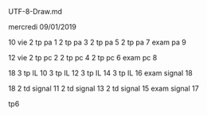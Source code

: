 UTF-8-Draw.md

mercredi 09/01/2019

10 vie
2 tp pa 1
2 tp pa 3
2 tp pa 5
2 tp pa 7
exam pa 9

12 vie
2 tp pc 2
2 tp pc 4
2 tp pc 6
exam pc 8

18
3 tp IL 10
3 tp IL 12
3 tp IL 14
3 tp IL 16
exam signal 18

18
2 td signal 11
2 td signal 13
2 td signal 15
exam signal 17

tp6